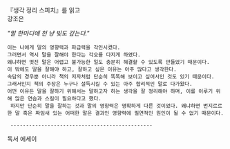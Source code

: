 『생각 정리 스피치』를 읽고  
 강조은    
   
*"말 한마디에 천 냥 빚도 갚는다."*  

    이는 나에게 말의 영향력과 파급력을 각인시켰다. 
    그러면서 역시 말을 잘해야 한다는 각오를 다지게 하였다. 
    왜냐하면 멋진 말은 어렵고 불가능한 일도 충분히 해결할 수 있도록 만들었기 때문이다. 
    이 밖에도 말을 잘해야 하고, 잘하고 싶은 이유는 아주 많다고 생각한다. 
    속담의 경우뿐 아니라 책의 저자처럼 단순히 똑똑해 보이고 싶어서인 것도 있기 때문이다. 
    그래서인지 책의 주장은 누구나 설득시킬 수 있는 아주 합리적인 말로 다가왔다. 
    어떤 이유든 말을 잘하기 위해서는 말하고자 하는 생각을 잘 정리해야 하며, 이를 이루기 위해 많은 연습과 스킬이 필요하다고 했다.              
     하지만 단순히 말을 잘하는 것과 말의 영향력은 명확하게 다른 것이었다. 왜냐하면 번지르르한 말 혹은 짜임새 있는 어떠한 말은 결과인 영향력에 필연적인 원인이 될 수 없기 때문이다.   
     
     ----------------------------------------------   
     
  독서 에세이
